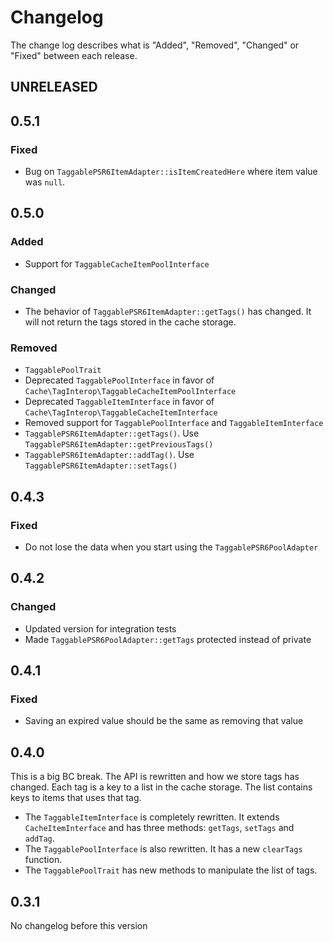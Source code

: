 # Changelog

The change log describes what is "Added", "Removed", "Changed" or "Fixed" between each release.

## UNRELEASED

## 0.5.1

### Fixed

* Bug on `TaggablePSR6ItemAdapter::isItemCreatedHere` where item value was `null`.

## 0.5.0

### Added

* Support for `TaggableCacheItemPoolInterface`

### Changed

* The behavior of `TaggablePSR6ItemAdapter::getTags()` has changed. It will not return the tags stored in the cache storage. 

### Removed

* `TaggablePoolTrait`
* Deprecated `TaggablePoolInterface` in favor of `Cache\TagInterop\TaggableCacheItemPoolInterface`
* Deprecated `TaggableItemInterface` in favor of `Cache\TagInterop\TaggableCacheItemInterface`
* Removed support for `TaggablePoolInterface` and `TaggableItemInterface`
* `TaggablePSR6ItemAdapter::getTags()`. Use `TaggablePSR6ItemAdapter::getPreviousTags()`
* `TaggablePSR6ItemAdapter::addTag()`. Use `TaggablePSR6ItemAdapter::setTags()`

## 0.4.3

### Fixed

* Do not lose the data when you start using the `TaggablePSR6PoolAdapter`

## 0.4.2

### Changed

* Updated version for integration tests
* Made `TaggablePSR6PoolAdapter::getTags` protected instead of private

## 0.4.1

### Fixed

* Saving an expired value should be the same as removing that value

## 0.4.0

This is a big BC break. The API is rewritten and how we store tags has changed. Each tag is a key to a list in the
cache storage. The list contains keys to items that uses that tag.

* The `TaggableItemInterface` is completely rewritten. It extends `CacheItemInterface` and has three methods: `getTags`, `setTags` and `addTag`.
* The `TaggablePoolInterface` is also rewritten. It has a new `clearTags` function.
* The `TaggablePoolTrait` has new methods to manipulate the list of tags.

## 0.3.1

No changelog before this version
